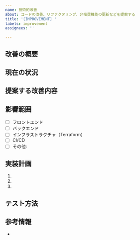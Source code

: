 ```yaml
---
name: 技術的改善
about: コードの改善、リファクタリング、非推奨機能の更新などを提案する
title: '[IMPROVEMENT] '
labels: improvement
assignees: ''

---
```


## 改善の概要
<!-- 改善したい内容を簡潔に説明してください -->

## 現在の状況
<!-- 現在の実装や設定の問題点を説明してください -->

## 提案する改善内容
<!-- 具体的な改善方法を説明してください -->

## 影響範囲
<!-- この改善により影響を受けるファイルやコンポーネントを記載してください -->
- [ ] フロントエンド
- [ ] バックエンド
- [ ] インフラストラクチャ（Terraform）
- [ ] CI/CD
- [ ] その他: 

## 実装計画
<!-- 改善を実装するための手順を記載してください -->
1. 
2. 
3. 

## テスト方法
<!-- 改善が正しく動作することを確認する方法を記載してください -->

## 参考情報
<!-- 関連するドキュメントや参考リンクがあれば記載してください -->
- 